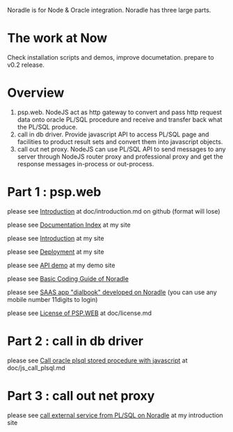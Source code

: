 Noradle is for Node & Oracle integration. Noradle has three large parts.


The work at Now
==========

  Check installation scripts and demos, improve documetation. prepare to v0.2 release.

Overview
==========

1. psp.web. NodeJS act as http gateway to convert and pass http request data onto oracle PL/SQL procedure and receive and transfer back what the PL/SQL produce.
2. call in db driver. Provide javascript API to access PL/SQL page and facilities to product result sets and convert them into javascript objects.
3. call out net proxy. NodeJS can use PL/SQL API to send messages to any server through NodeJS router proxy and professional proxy and get the response messages in-process or out-process.

Part 1 : psp.web
==========



please see [Introduction](doc/introduction.md) at doc/introduction.md on github (format will lose)

please see [Documentation Index](http://docs.noradle.com/index.html) at my site

please see [Introduction](http://docs.noradle.com/introduction.html) at my site

please see [Deployment](http://docs.noradle.com/deployment.html) at my site

please see [API demo](http://unidialbook.com/demo) at my demo site

please see [Basic Coding Guide of Noradle](http://docs.noradle.com/coding_guide.html)

please see [SAAS app "dialbook" developed on Noradle](http://unidialbook.com/com)  (you can use any mobile number
11digits to login)

please see [License of PSP.WEB](http://docs.noradle.com/license.html) at doc/license.md


Part 2 : call in db driver
======

please see [Call oracle plsql stored procedure with javascript](http://docs.noradle.com/js_call_plsql.html) at
doc/js_call_plsql.md

Part 3 : call out net proxy
======

please see [call external service from PL/SQL on Noradle](http://docs.noradle.com/direct_call_out.html) at
my introduction site